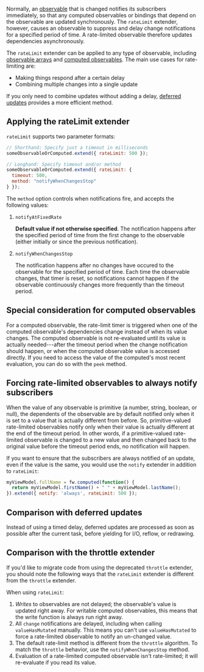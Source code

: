 Normally, an [observable](observables.md) that is changed notifies its subscribers immediately, so that any computed observables or bindings that depend on the observable are updated synchronously. The `rateLimit` extender, however, causes an observable to suppress and delay change notifications for a specified period of time. A rate-limited observable therefore updates dependencies asynchronously.

The `rateLimit` extender can be applied to any type of observable, including [observable arrays](observableArrays.md) and [computed observables](computedObservables.md). The main use cases for rate-limiting are:

 * Making things respond after a certain delay
 * Combining multiple changes into a single update

If you only need to combine updates without adding a delay, [deferred updates](deferred-updates.md) provides a more efficient method.

## Applying the rateLimit extender

`rateLimit` supports two parameter formats:

```javascript
// Shorthand: Specify just a timeout in milliseconds
someObservableOrComputed.extend({ rateLimit: 500 });

// Longhand: Specify timeout and/or method
someObservableOrComputed.extend({ rateLimit: {
  timeout: 500,
  method: "notifyWhenChangesStop"
} });
```

The `method` option controls when notifications fire, and accepts the following values:

1. `notifyAtFixedRate`

    **Default value if not otherwise specified**. The notification happens after the specified period of time from the first change to the observable (either initially or since the previous notification).

2. `notifyWhenChangesStop`

    The notification happens after no changes have occured to the observable for the specified period of time. Each time the observable changes, that timer is reset, so notifications cannot happen if the observable continuously changes more frequently than the timeout period.

## Special consideration for computed observables

For a computed observable, the rate-limit timer is triggered when one of the computed observable's dependencies change instead of when its value changes. The computed observable is not re-evaluated until its value is actually needed---after the timeout period when the change notification should happen, or when the computed observable value is accessed directly. If you need to access the value of the computed's most recent evaluation, you can do so with the `peek` method.

## Forcing rate-limited observables to always notify subscribers

When the value of any observable is primitive (a number, string, boolean, or null), the dependents of the observable are by default notified only when it is set to a value that is actually different from before. So, primitive-valued rate-limited observables notify only when their value is actually different at the end of the timeout period. In other words, if a primitive-valued rate-limited observable is changed to a new value and then changed back to the original value before the timeout period ends, no notification will happen.

If you want to ensure that the subscribers are always notified of an update, even if the value is the same, you would use the `notify` extender in addition to `rateLimit`:

```javascript
myViewModel.fullName = fw.computed(function() {
  return myViewModel.firstName() + " " + myViewModel.lastName();
}).extend({ notify: 'always', rateLimit: 500 });
```

## Comparison with deferred updates

Instead of using a timed delay, deferred updates are processed as soon as possible after the current task, before yielding for I/O, reflow, or redrawing.

## Comparison with the throttle extender

If you'd like to migrate code from using the deprecated `throttle` extender, you should note the following ways that the `rateLimit` extender is different from the `throttle` extender.

When using `rateLimit`:

1. *Writes* to observables are not delayed; the observable's value is updated right away. For writable computed observables, this means that the write function is always run right away.
2. All `change` notifications are delayed, including when calling `valueHasMutated` manually. This means you can't use `valueHasMutated` to force a rate-limited observable to notify an un-changed value.
3. The default rate-limit method is different from the `throttle` algorithm. To match the `throttle` behavior, use the `notifyWhenChangesStop` method.
4. Evaluation of a rate-limited computed observable isn't rate-limited; it will re-evaluate if you read its value.

